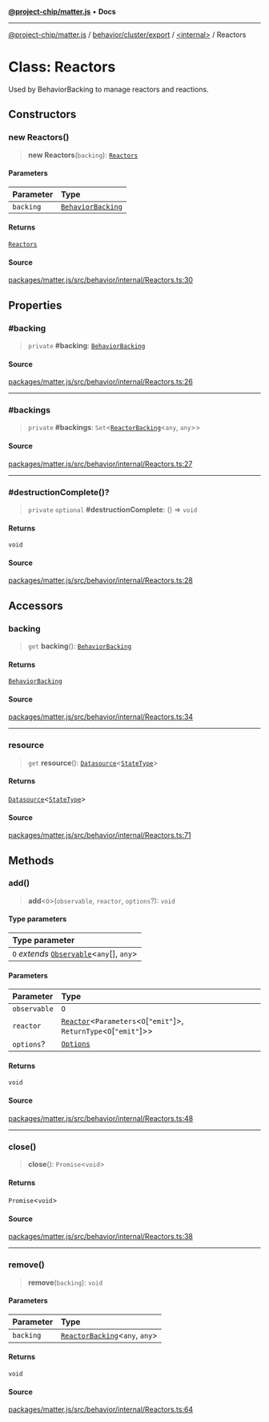 [**@project-chip/matter.js**](../../../../../README.md) • **Docs**

***

[@project-chip/matter.js](../../../../../modules.md) / [behavior/cluster/export](../../README.md) / [\<internal\>](../README.md) / Reactors

# Class: Reactors

Used by BehaviorBacking to manage reactors and reactions.

## Constructors

### new Reactors()

> **new Reactors**(`backing`): [`Reactors`](Reactors.md)

#### Parameters

| Parameter | Type |
| :------ | :------ |
| `backing` | [`BehaviorBacking`](BehaviorBacking.md) |

#### Returns

[`Reactors`](Reactors.md)

#### Source

[packages/matter.js/src/behavior/internal/Reactors.ts:30](https://github.com/project-chip/matter.js/blob/7a8cbb56b87d4ccf34bec5a9a95ab40a1711324f/packages/matter.js/src/behavior/internal/Reactors.ts#L30)

## Properties

### #backing

> `private` **#backing**: [`BehaviorBacking`](BehaviorBacking.md)

#### Source

[packages/matter.js/src/behavior/internal/Reactors.ts:26](https://github.com/project-chip/matter.js/blob/7a8cbb56b87d4ccf34bec5a9a95ab40a1711324f/packages/matter.js/src/behavior/internal/Reactors.ts#L26)

***

### #backings

> `private` **#backings**: `Set`\<[`ReactorBacking`](ReactorBacking.md)\<`any`, `any`\>\>

#### Source

[packages/matter.js/src/behavior/internal/Reactors.ts:27](https://github.com/project-chip/matter.js/blob/7a8cbb56b87d4ccf34bec5a9a95ab40a1711324f/packages/matter.js/src/behavior/internal/Reactors.ts#L27)

***

### #destructionComplete()?

> `private` `optional` **#destructionComplete**: () => `void`

#### Returns

`void`

#### Source

[packages/matter.js/src/behavior/internal/Reactors.ts:28](https://github.com/project-chip/matter.js/blob/7a8cbb56b87d4ccf34bec5a9a95ab40a1711324f/packages/matter.js/src/behavior/internal/Reactors.ts#L28)

## Accessors

### backing

> `get` **backing**(): [`BehaviorBacking`](BehaviorBacking.md)

#### Returns

[`BehaviorBacking`](BehaviorBacking.md)

#### Source

[packages/matter.js/src/behavior/internal/Reactors.ts:34](https://github.com/project-chip/matter.js/blob/7a8cbb56b87d4ccf34bec5a9a95ab40a1711324f/packages/matter.js/src/behavior/internal/Reactors.ts#L34)

***

### resource

> `get` **resource**(): [`Datasource`](../interfaces/Datasource.md)\<[`StateType`](../interfaces/StateType.md)\>

#### Returns

[`Datasource`](../interfaces/Datasource.md)\<[`StateType`](../interfaces/StateType.md)\>

#### Source

[packages/matter.js/src/behavior/internal/Reactors.ts:71](https://github.com/project-chip/matter.js/blob/7a8cbb56b87d4ccf34bec5a9a95ab40a1711324f/packages/matter.js/src/behavior/internal/Reactors.ts#L71)

## Methods

### add()

> **add**\<`O`\>(`observable`, `reactor`, `options`?): `void`

#### Type parameters

| Type parameter |
| :------ |
| `O` *extends* [`Observable`](../../../../../util/export/interfaces/Observable.md)\<`any`[], `any`\> |

#### Parameters

| Parameter | Type |
| :------ | :------ |
| `observable` | `O` |
| `reactor` | [`Reactor`](../../../../export/README.md#reactortr)\<`Parameters`\<`O`\[`"emit"`\]\>, `ReturnType`\<`O`\[`"emit"`\]\>\> |
| `options`? | [`Options`](../../../../export/namespaces/Reactor/interfaces/Options.md) |

#### Returns

`void`

#### Source

[packages/matter.js/src/behavior/internal/Reactors.ts:48](https://github.com/project-chip/matter.js/blob/7a8cbb56b87d4ccf34bec5a9a95ab40a1711324f/packages/matter.js/src/behavior/internal/Reactors.ts#L48)

***

### close()

> **close**(): `Promise`\<`void`\>

#### Returns

`Promise`\<`void`\>

#### Source

[packages/matter.js/src/behavior/internal/Reactors.ts:38](https://github.com/project-chip/matter.js/blob/7a8cbb56b87d4ccf34bec5a9a95ab40a1711324f/packages/matter.js/src/behavior/internal/Reactors.ts#L38)

***

### remove()

> **remove**(`backing`): `void`

#### Parameters

| Parameter | Type |
| :------ | :------ |
| `backing` | [`ReactorBacking`](ReactorBacking.md)\<`any`, `any`\> |

#### Returns

`void`

#### Source

[packages/matter.js/src/behavior/internal/Reactors.ts:64](https://github.com/project-chip/matter.js/blob/7a8cbb56b87d4ccf34bec5a9a95ab40a1711324f/packages/matter.js/src/behavior/internal/Reactors.ts#L64)
